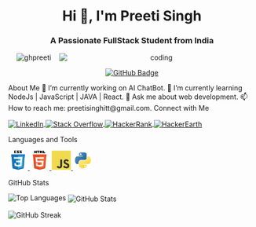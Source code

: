 <h1 align="center">Hi 👋, I'm Preeti Singh</h1>
<h3 align="center">A Passionate FullStack Student from India</h3>
<p align="center">
  <img align="right" alt="coding" width="400" src="https://camo.githubusercontent.com/cae12fddd9d6982901d82580bdf321d81fb299141098ca1c2d4891870827bf17/68747470733a2f2f6d69726f2e6d656469756d2e636f6d2f6d61782f313336302f302a37513379765349765f7430696f4a2d5a2e676966">
</p>
<p align="center">
  <img src="https://komarev.com/ghpvc/?username=ghpreeti&label=Profile%20views&color=0e75b6&style=flat" alt="ghpreeti" />
</p>
<p align="center">
  <a href="https://github.com/ghpreeti?tab=followers">
    <img src="https://img.shields.io/github/followers/ghpreeti?label=Followers&style=social" alt="GitHub Badge">
  </a>
</p>
About Me
🔭 I’m currently working on AI ChatBot.
🌱 I’m currently learning NodeJs | JavaScript | JAVA | React.
💬 Ask me about web development.
📫 How to reach me: preetisinghitt@gmail.com.
Connect with Me
<p align="left">
  <a href="https://www.linkedin.com/in/preeti-singh-b3771a250/" target="_blank">
    <img align="center" src="https://raw.githubusercontent.com/rahuldkjain/github-profile-readme-generator/master/src/images/icons/Social/linked-in-alt.svg" alt="LinkedIn" height="30" width="40" />
  </a>
  <a href="https://stackoverflow.com/users/20872949/preeti-singh" target="_blank">
    <img align="center" src="https://raw.githubusercontent.com/rahuldkjain/github-profile-readme-generator/master/src/images/icons/Social/stack-overflow.svg" alt="Stack Overflow" height="30" width="40" />
  </a>
  <a href="https://www.hackerrank.com/preetisinghitt" target="_blank">
    <img align="center" src="https://raw.githubusercontent.com/rahuldkjain/github-profile-readme-generator/master/src/images/icons/Social/hackerrank.svg" alt="HackerRank" height="30" width="40" />
  </a>
  <a href="https://www.hackerearth.com/@preetisinghitt" target="_blank">
    <img align="center" src="https://raw.githubusercontent.com/rahuldkjain/github-profile-readme-generator/master/src/images/icons/Social/hackerearth.svg" alt="HackerEarth" height="30" width="40" />
  </a>
</p>
Languages and Tools
<p align="left">
  <a href="https://www.w3schools.com/css/" target="_blank" rel="noreferrer">
    <img src="https://raw.githubusercontent.com/devicons/devicon/master/icons/css3/css3-original-wordmark.svg" alt="CSS3" width="40" height="40"/>
  </a>
  <a href="https://www.w3.org/html/" target="_blank" rel="noreferrer">
    <img src="https://raw.githubusercontent.com/devicons/devicon/master/icons/html5/html5-original-wordmark.svg" alt="HTML5" width="40" height="40"/>
  </a>
  <a href="https://developer.mozilla.org/en-US/docs/Web/JavaScript" target="_blank" rel="noreferrer">
    <img src="https://raw.githubusercontent.com/devicons/devicon/master/icons/javascript/javascript-original.svg" alt="JavaScript" width="40" height="40"/>
  </a>
  <a href="https://www.python.org" target="_blank" rel="noreferrer">
    <img src="https://raw.githubusercontent.com/devicons/devicon/master/icons/python/python-original.svg" alt="Python" width="40" height="40"/>
  </a>
</p>
GitHub Stats
<p align="center">
  <img align="left" src="https://github-readme-stats.vercel.app/api/top-langs?username=ghpreeti&show_icons=true&locale=en&layout=compact" alt="Top Languages" />
</p>
<p>&nbsp;<img align="center" src="https://github-readme-stats.vercel.app/api?username=ghpreeti&show_icons=true&locale=en" alt="GitHub Stats" /></p>
<p><img align="center" src="https://github-readme-streak-stats.herokuapp.com/?user=ghpreeti" alt="GitHub Streak" /></p>
